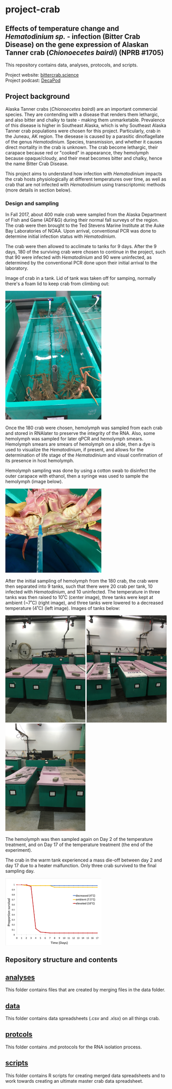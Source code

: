 # project-crab

## Effects of temperature change and *Hematodinium sp.* - infection (Bitter Crab Disease) on the gene expression of Alaskan Tanner crab (*Chionoecetes bairdi*) (NPRB #1705)      

This repository contains data, analyses, protocols, and scripts.  

Project website: [bittercrab.science](https://bittercrab.wordpress.com)    
Project podcast: [DecaPod](https://podcasts.apple.com/us/podcast/decapod-bittercrab-science/id1437675248)         

## Project background
Alaska Tanner crabs (_Chionoecetes bairdi_) are an important commercial species. They are contending with a disease that renders them lethargic, and also bitter and chalky to taste - making them unmarketable. Prevalence of this disease is higher in Southeast Alaska, which is why Southeast Alaska Tanner crab populations were chosen for this project. Particularly, crab in the Juneau, AK region. The diesease is caused by a parasitic dinoflagellate of the genus _Hematodinium_. Species, transmission, and whether it causes direct mortality in the crab is unknown. The crab become lethargic, their carapace because red or "cooked" in appearance, they hemolymph because opaque/cloudy, and their meat becomes bitter and chalky, hence the name Bitter Crab Disease. 

This project aims to understand how infection with _Hematodinium_ impacts the crab hosts physiologically at different temperatures over time, as well as crab that are not infected with _Hematodinium_ using transcriptomic methods (more details in section below). 

### Design and sampling
In Fall 2017, about 400 male crab were sampled from the Alaska Department of Fish and Game (ADF&G) during their normal fall surveys of the region. The crab were then brought to the Ted Stevens Marine Institute at the Auke Bay Laboratories of NOAA. Upon arrival, conventional PCR was done to determine initial infection status with _Hematodinium_. 

The crab were then allowed to acclimate to tanks for 9 days. After the 9 days, 180 of the surviving crab were chosen to continue in the project, such that 90 were infected with _Hematodinium_ and 90 were uninfected, as determined by the conventional PCR done upon their initial arrival to the laboratory. 

Image of crab in a tank. Lid of tank was taken off for samping, normally there's a foam lid to keep crab from climbing out:       
<p float="left">
  <img src="https://github.com/RobertsLab/project-crab/blob/master/images/experimental-design/crabsintank.jpeg" width="300" />
</p>

Once the 180 crab were chosen, hemolymph was sampled from each crab and stored in RNAlater to preserve the integrity of the RNA. Also, some hemolymph was sampled for later qPCR and hemolymph smears. Hemolymph smears are smears of hemolymph on a slide, then a dye is used to visualize the _Hematodinium_, if present, and allows for the determination of life stage of the _Hematodinium_ and visual confirmation of its presence in host hemolymph. 

Hemolymph sampling was done by using a cotton swab to disinfect the outer carapace with ethanol, then a syringe was used to sample the hemolymph (image below).     
<p float="left">
  <img src="https://github.com/RobertsLab/project-crab/blob/master/images/experimental-design/hemo-sample.jpeg" width="300" />
</p>

After the initial sampling of hemolymph from the 180 crab, the crab were then separated into 9 tanks, such that there were 20 crab per tank, 10 infected with _Hematodinium_, and 10 uninfected. The temperature in three tanks was then raised to 10˚C (center image), three tanks were kept at ambient (~7˚C) (right image), and three tanks were lowered to a decreased temperature (4˚C) (left image). Images of tanks below:       

<p float="left">
  <img src="https://github.com/RobertsLab/project-crab/blob/master/images/experimental-design/cold.jpeg" width="250" />
  <img src="https://github.com/RobertsLab/project-crab/blob/master/images/experimental-design/warm.jpeg" width="250" /> 
  <img src="https://github.com/RobertsLab/project-crab/blob/master/images/experimental-design/ambient.jpeg" width="250" />
</p>

The hemolymph was then sampled again on Day 2 of the temperature treatment, and on Day 17 of the temperature treatment (the end of the experiment). 

The crab in the warm tank experienced a mass die-off between day 2 and day 17 due to a heater malfunction. Only three crab survived to the final sampling day.     
<p float="left">
  <img src="https://github.com/RobertsLab/project-crab/blob/master/images/survival-fig.png" width="300" />
</p>



## Repository structure and contents

## [analyses](https://github.com/RobertsLab/project-crab/tree/master/analyses)
This folder contains files that are created by merging files in the data folder. 

## [data](https://github.com/RobertsLab/project-crab/tree/master/data)
This folder contains data spreadsheets (.csv and .xlsx) on all things crab. 

## [protcols](https://github.com/RobertsLab/project-crab/tree/master/protocols)
This folder contains .md protocols for the RNA isolation process. 

## [scripts](https://github.com/RobertsLab/project-crab/tree/master/scripts)
This folder contains R scripts for creating merged data spreadsheets and to work towards creating an ultimate master crab data spreadsheet. 
